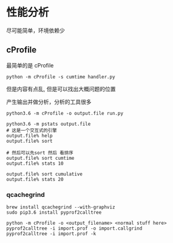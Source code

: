性能分析
=====

尽可能简单，环境依赖少

## cProfile

最简单的是 cProfile

```
python -m cProfile -s cumtime handler.py

```
但是内容有点乱, 但是可以找出大概问题的位置


产生输出并做分析，分析的工具很多
```
python3.6 -m cProfile -o output.file run.py

python3.6 -m pstats output.file
# 这是一个交互式的引擎
output.file% help 
output.file% sort

# 然后可以先sort 然后 看排序
output.file% sort cumtime
output.file% stats 10

output.file% sort cumulative
output.file% stats 20
```

### qcachegrind

```
brew install qcachegrind --with-graphviz
sudo pip3.6 install pyprof2calltree

python -m cProfile -o <output_filename> <normal stuff here>
pyprof2calltree -i import.prof -o import.callgrind
pyprof2calltree -i import.prof -k
```




